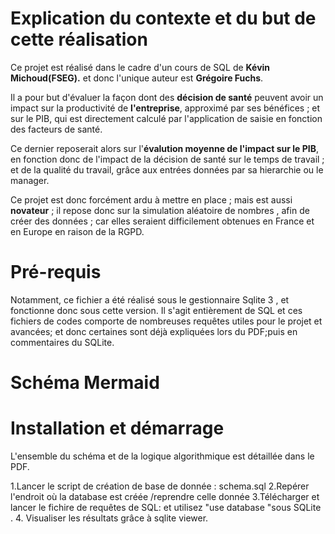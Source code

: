 # Explication du contexte et du but de cette réalisation 

Ce projet est réalisé dans le cadre d'un cours de SQL de **Kévin Michoud(FSEG).** et donc l'unique auteur est **Grégoire Fuchs**.

Il a pour but d'évaluer la façon dont des **décision de  santé** peuvent avoir un impact sur la productivité de **l'entreprise**, approximé par ses bénéfices ; et sur le PIB, qui est directement calculé par l'application de saisie en fonction des facteurs de santé. 

Ce dernier reposerait alors sur l'**évalution moyenne de l'impact sur le PIB**, en fonction donc de l'impact de la décision de santé sur le temps de travail ; et de la qualité du travail, grâce aux entrées données par sa hierarchie ou le manager. 

Ce projet est donc forcément ardu à mettre en place ; mais est  aussi **novateur** ; il repose donc sur la simulation aléatoire de nombres , afin de créer des données ; car elles seraient difficilement obtenues en France et en Europe en raison de la RGPD. 

# Pré-requis 
Notamment, ce fichier a été réalisé sous le gestionnaire Sqlite 3 , et fonctionne donc sous cette version. 
Il s'agit entièrement de SQL et ces fichiers de codes  comporte de nombreuses requêtes  utiles pour le projet et avancées; et donc certaines sont déjà expliquées lors du PDF;puis en commentaires du SQLite. 

# Schéma Mermaid


# Installation et démarrage
L'ensemble du schéma et de la logique algorithmique est détaillée dans le PDF. 

1.Lancer le script de création de base de donnée : schema.sql
2.Repérer l'endroit où la database est créée /reprendre celle donnée 
3.Télécharger et lancer le fichire de requêtes de SQL: et utilisez "use database "sous SQLite . 
4. Visualiser les résultats grâce à sqlite viewer. 


